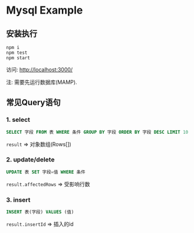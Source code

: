 # Mysql Example

## 安装执行

```
npm i 
npm test
npm start
```

访问: [http://localhost:3000/](http://localhost:3000/)

注: 需要先运行数据库(MAMP).

## 常见Query语句

### 1. select

```sql
SELECT 字段 FROM 表 WHERE 条件 GROUP BY 字段 ORDER BY 字段 DESC LIMIT 10
```

`result` => 对象数组(Rows[])

### 2. update/delete

```sql
UPDATE 表 SET 字段=值 WHERE 条件
```

`result.affectedRows` => 受影响行数

### 3. insert

```sql
INSERT 表(字段) VALUES (值)
```

`result.insertId` => 插入的id